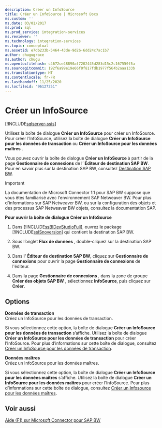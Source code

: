 ```yaml
---
description: Créer un InfoSource
title: Créer un InfoSource | Microsoft Docs
ms.custom: ''
ms.date: 03/01/2017
ms.prod: sql
ms.prod_service: integration-services
ms.reviewer: ''
ms.technology: integration-services
ms.topic: conceptual
ms.assetid: e7db233b-5464-43de-9d26-6dd24c7ac1b7
author: chugugrace
ms.author: chugu
ms.openlocfilehash: c4672ce48890af7202445d283d15c2c167550f5a
ms.sourcegitcommit: 192f6a99e19e66f0f817fdb1977f564b2aaa133b
ms.translationtype: HT
ms.contentlocale: fr-FR
ms.lasthandoff: 11/25/2020
ms.locfileid: "96127251"
---
```

# <a name="create-infosource"></a>Créer un InfoSource

[!INCLUDE[sqlserver-ssis](../../includes/applies-to-version/sqlserver-ssis.md)]


  Utilisez la boîte de dialogue **Créer un InfoSource** pour créer un InfoSource. Pour créer l’InfoSource, utilisez la boîte de dialogue **Créer un InfoSource pour les données de transaction** ou **Créer un InfoSource pour les données maîtres** .  
  
 Vous pouvez ouvrir la boîte de dialogue **Créer un InfoSource** à partir de la page **Gestionnaire de connexions** de l’ **Éditeur de destination SAP BW**. Pour en savoir plus sur la destination SAP BW, consultez [Destination SAP BW](../../integration-services/data-flow/sap-bw-destination.md).  
  
> [!IMPORTANT]  
>  La documentation de Microsoft Connector 1.1 pour SAP BW suppose que vous êtes familiarisé avec l'environnement SAP Netweaver BW. Pour plus d'informations sur SAP Netweaver BW, ou sur la configuration des objets et des processus SAP Netweaver BW objets, consultez la documentation SAP.  
  
 **Pour ouvrir la boîte de dialogue Créer un InfoSource**  
  
1.  Dans [!INCLUDE[ssBIDevStudioFull](../../includes/ssbidevstudiofull-md.md)], ouvrez le package [!INCLUDE[ssISnoversion](../../includes/ssisnoversion-md.md)] qui contient la destination SAP BW.  
  
2.  Sous l’onglet **Flux de données** , double-cliquez sur la destination SAP BW.  
  
3.  Dans l' **Éditeur de destination SAP BW**, cliquez sur **Gestionnaire de connexions** pour ouvrir la page **Gestionnaire de connexions** de l'éditeur.  
  
4.  Dans la page **Gestionnaire de connexions** , dans la zone de groupe **Créer des objets SAP BW** , sélectionnez **InfoSource**, puis cliquez sur **Créer**.  
  
## <a name="options"></a>Options  
 **Données de transaction**  
 Créez un InfoSource pour les données de transaction.  
  
 Si vous sélectionnez cette option, la boîte de dialogue **Créer un InfoSource pour les données de transaction** s’affiche. Utilisez la boîte de dialogue **Créer un InfoSource pour les données de transaction** pour créer l’InfoSource. Pour plus d’informations sur cette boîte de dialogue, consultez [Créer un InfoSource pour les données de transaction](../../integration-services/data-flow/create-infosource-for-transaction-data.md).  
  
 **Données maîtres**  
 Créez un InfoSource pour les données maîtres.  
  
 Si vous sélectionnez cette option, la boîte de dialogue **Créer un InfoSource pour les données maîtres** s’affiche. Utilisez la boîte de dialogue **Créer un InfoSource pour les données maîtres** pour créer l’InfoSource. Pour plus d’informations sur cette boîte de dialogue, consultez [Créer un Infosource pour les données maîtres](../../integration-services/data-flow/create-infosource-for-master-data.md).  
  
## <a name="see-also"></a>Voir aussi  
 [Aide (F1) sur Microsoft Connector pour SAP BW](../../integration-services/microsoft-connector-for-sap-bw-f1-help.md)  
  
  
